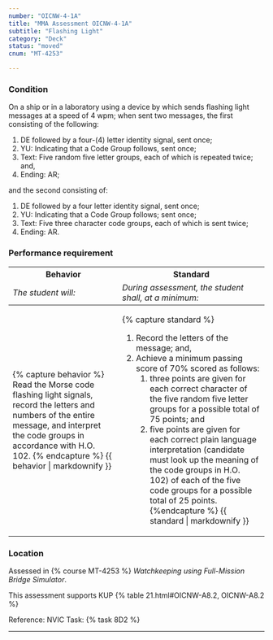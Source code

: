 ```yaml
---
number: "OICNW-4-1A"
title: "MMA Assessment OICNW-4-1A"
subtitle: "Flashing Light"
category: "Deck"
status: "moved"
cnum: "MT-4253"

---
```

### Condition

On a ship or in a laboratory using a device by which sends flashing light messages at a speed of 4 wpm; when sent two messages, the first consisting of the following: 

1. DE followed by a four-(4) letter identity signal, sent once;
2. YU: Indicating that a Code Group follows, sent once;
3. Text: Five random five letter groups, each of which is repeated twice; and,
4. Ending: AR;

and the second consisting of:

1. DE followed by a four letter identity signal, sent once;
2. YU: Indicating that a Code Group follows; sent once;
3. Text: Five three character code groups, each of which is sent twice;
4. Ending: AR.


### Performance requirement 

<table width='100%' class='Guidelines'>
 <thead>
 <tr>
     <th class='thirty'>Behavior</th>
     <th class='seventy'>Standard</th>
 </tr>
 <tr>
     <td><em>The student will:</em></td>
     <td><em>During assessment, the student shall, at a minimum:</em></td>
 </tr>
 </thead>
 <tbody>
 

<tr><td>

{% capture behavior %}
Read the Morse code flashing light signals, record the letters and numbers of the entire message, and interpret the code groups in accordance with H.O. 102.
{% endcapture %}
{{ behavior | markdownify }}

</td><td>

{% capture standard %}
1. Record the letters of the message; and,
2. Achieve a minimum passing score of 70% scored as follows:
    1. three points are given for each correct character of the five random five letter groups for a possible total of 75 points; and 
    2.  five points are given for each correct plain language interpretation (candidate must look up the meaning of the code groups in H.O. 102) of each of the five code groups for a possible total of 25 points.
{%endcapture %}
{{ standard | markdownify }}

</td></tr>



 </tbody>
 </table>

### Location

Assessed in  {% course  MT-4253 %}  *Watchkeeping using Full-Mission Bridge Simulator*.

This assessment supports KUP {% table 21.html#OICNW-A8.2, OICNW-A8.2 %}

Reference: NVIC Task: {% task 8D2  %}

***

